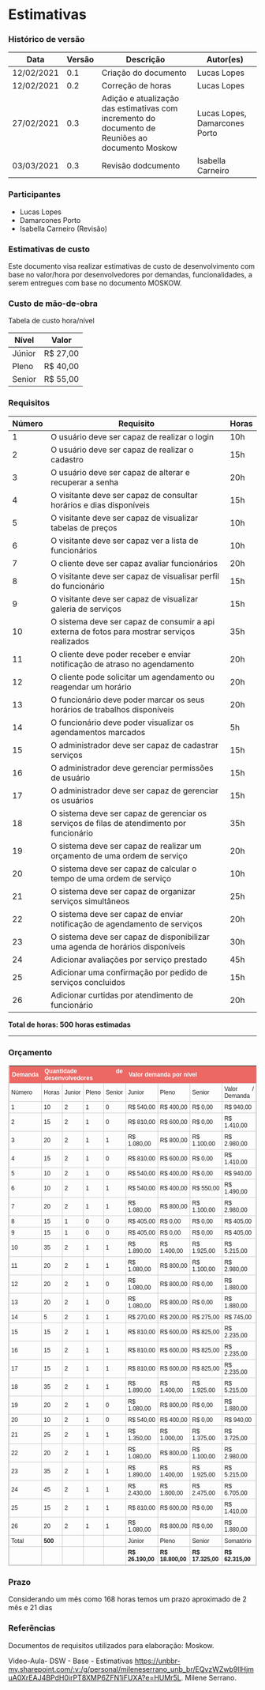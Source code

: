 # Estimativas

### Histórico de versão


| Data | Versão | Descrição | Autor(es) |
| ---- | ------ | --------- | --------- |
| 12/02/2021 | 0.1 | Criação do documento | Lucas Lopes
| 12/02/2021 | 0.2 | Correção de horas| Lucas Lopes
| 27/02/2021 | 0.3 | Adição e atualização das estimativas com incremento do documento de Reuniões ao documento Moskow| Lucas Lopes, Damarcones Porto|
| 03/03/2021 | 0.3 | Revisão dodcumento| Isabella Carneiro|

### Participantes
* Lucas Lopes
* Damarcones Porto
* Isabella Carneiro (Revisão)


### Estimativas de custo

Este documento visa realizar estimativas de custo de desenvolvimento com base no valor/hora por desenvolvedores por demandas, funcionalidades, a serem entregues  com base no documento MOSKOW.

### Custo de mão-de-obra

Tabela de custo hora/nível

| Nível | Valor |
| ----- | ----- |
| Júnior | R$ 27,00 |
| Pleno | R$ 40,00 |
| Senior | R$ 55,00 |

### Requisitos

| Número | Requisito| Horas
| -- | -- | --|
|1 | O usuário deve ser capaz de realizar o login| 10h|
|2 | O usuário deve ser capaz de realizar o cadastro| 15h|
|3 | O usuário deve ser capaz de alterar e recuperar a senha| 20h|
|4 | O visitante deve ser capaz de consultar horários e dias disponíveis| 15h|
|5 | O visitante deve ser capaz de visualizar tabelas de preços| 10h|
|6 | O visitante deve ser capaz ver a lista de funcionários| 10h|
|7 | O cliente deve ser capaz avaliar funcionários| 20h|
|8 | O visitante deve ser capaz de visualisar perfil do funcionário| 15h|
|9 | O visitante deve ser capaz de visualizar galeria de serviços| 15h|
|10 | O sistema deve ser capaz de consumir a api externa de fotos para mostrar serviços realizados| 35h|
|11 | O cliente deve poder receber e enviar notificação de atraso no agendamento| 20h|
|12 | O cliente pode solicitar um agendamento ou reagendar um horário| 20h|
|13 | O funcionário deve poder marcar os seus horários de trabalhos disponíveis| 20h|
|14 | O funcionário deve poder visualizar os agendamentos marcados| 5h|
|15 | O administrador deve ser capaz de cadastrar serviços| 15h|
|16 | O administrador deve gerenciar permissões de usuário| 15h|
|17 | O administrador deve ser capaz de gerenciar os usuários| 15h|
|18 | O sistema deve ser capaz de gerenciar os serviços de filas de atendimento por funcionário| 35h|
|19 | O sistema deve ser capaz de realizar um orçamento de uma ordem de serviço| 20h|
|20 | O sistema deve ser capaz de calcular o tempo de uma ordem de serviço| 10h|
|21 | O sistema deve ser capaz de organizar serviços simultâneos| 25h|
|22 | O sistema deve ser capaz de enviar notificação de agendamento de serviços| 20h|
|23 | O sistema deve ser capaz de disponibilizar uma agenda de horários disponíveis| 30h|
|24 | Adicionar avaliações por serviço prestado | 45h |
|25 | Adicionar uma confirmação por pedido de serviços concluidos | 15h |
|26 | Adicionar curtidas por atendimento de funcionário | 20h |
**Total de horas: 500 horas estimadas**
<hr>

### Orçamento

<style type="text/css">
	table.tableizer-table {
		font-size: 12px;
		border: 1px solid #CCC; 
		font-family: Arial, Helvetica, sans-serif;
        text-align: justify;
	} 
	.tableizer-table td {
		padding: 4px;
		margin: 3px;
		border: 1px solid #CCC;
	}
	.tableizer-table th {
		background-color: #EB6864; 
		color: #FFF;
		font-weight: bold;
	}
    .bold{
        font-weight: bold;
    }
</style>
<table class="tableizer-table">
<thead><tr class="tableizer-firstrow"><th>Demanda</th><th colspan="4">Quantidade de desenvolvedores</th><th colspan="4">Valor demanda por nível</th></thead><tbody>
 <tr><td>   Número</td><td>Horas</td><td>Junior</td><td>Pleno</td><td>Senior</td><td>Junior</td><td>Pleno</td><td>Senior</td><td>Valor / Demanda</td></tr>
 <tr><td>1</td><td>10</td><td>2</td><td>1</td><td>0</td><td>R$ 540,00</td><td>R$ 400,00</td><td>R$ 0,00</td><td>R$ 940,00</td></tr>
 <tr><td>2</td><td>15</td><td>2</td><td>1</td><td>0</td><td>R$ 810,00</td><td>R$ 600,00</td><td>R$ 0,00</td><td>R$ 1.410,00</td></tr>
 <tr><td>3</td><td>20</td><td>2</td><td>1</td><td>1</td><td>R$ 1.080,00</td><td>R$ 800,00</td><td>R$ 1.100,00</td><td>R$ 2.980,00</td></tr>
 <tr><td>4</td><td>15</td><td>2</td><td>1</td><td>0</td><td>R$ 810,00</td><td>R$ 600,00</td><td>R$ 0,00</td><td>R$ 1.410,00</td></tr>
 <tr><td>5</td><td>10</td><td>2</td><td>1</td><td>0</td><td>R$ 540,00</td><td>R$ 400,00</td><td>R$ 0,00</td><td>R$ 940,00</td></tr>
 <tr><td>6</td><td>10</td><td>2</td><td>1</td><td>1</td><td>R$ 540,00</td><td>R$ 400,00</td><td>R$ 550,00</td><td>R$ 1.490,00</td></tr>
 <tr><td>7</td><td>20</td><td>2</td><td>1</td><td>1</td><td>R$ 1.080,00</td><td>R$ 800,00</td><td>R$ 1.100,00</td><td>R$ 2.980,00</td></tr>
 <tr><td>8</td><td>15</td><td>1</td><td>0</td><td>0</td><td>R$ 405,00</td><td>R$ 0,00</td><td>R$ 0,00</td><td>R$ 405,00</td></tr>
 <tr><td>9</td><td>15</td><td>1</td><td>0</td><td>0</td><td>R$ 405,00</td><td>R$ 0,00</td><td>R$ 0,00</td><td>R$ 405,00</td></tr>
 <tr><td>10</td><td>35</td><td>2</td><td>1</td><td>1</td><td>R$ 1.890,00</td><td>R$ 1.400,00</td><td>R$ 1.925,00</td><td>R$ 5.215,00</td></tr>
 <tr><td>11</td><td>20</td><td>2</td><td>1</td><td>1</td><td>R$ 1.080,00</td><td>R$ 800,00</td><td>R$ 1.100,00</td><td>R$ 2.980,00</td></tr>
 <tr><td>12</td><td>20</td><td>2</td><td>1</td><td>0</td><td>R$ 1.080,00</td><td>R$ 800,00</td><td>R$ 0,00</td><td>R$ 1.880,00</td></tr>
 <tr><td>13</td><td>20</td><td>2</td><td>1</td><td>0</td><td>R$ 1.080,00</td><td>R$ 800,00</td><td>R$ 0,00</td><td>R$ 1.880,00</td></tr>
 <tr><td>14</td><td>5</td><td>2</td><td>1</td><td>1</td><td>R$ 270,00</td><td>R$ 200,00</td><td>R$ 275,00</td><td>R$ 745,00</td></tr>
 <tr><td>15</td><td>15</td><td>2</td><td>1</td><td>1</td><td>R$ 810,00</td><td>R$ 600,00</td><td>R$ 825,00</td><td>R$ 2.235,00</td></tr>
 <tr><td>16</td><td>15</td><td>2</td><td>1</td><td>1</td><td>R$ 810,00</td><td>R$ 600,00</td><td>R$ 825,00</td><td>R$ 2.235,00</td></tr>
 <tr><td>17</td><td>15</td><td>2</td><td>1</td><td>1</td><td>R$ 810,00</td><td>R$ 600,00</td><td>R$ 825,00</td><td>R$ 2.235,00</td></tr>
 <tr><td>18</td><td>35</td><td>2</td><td>1</td><td>1</td><td>R$ 1.890,00</td><td>R$ 1.400,00</td><td>R$ 1.925,00</td><td>R$ 5.215,00</td></tr>
 <tr><td>19</td><td>20</td><td>2</td><td>1</td><td>0</td><td>R$ 1.080,00</td><td>R$ 800,00</td><td>R$ 0,00</td><td>R$ 1.880,00</td></tr>
 <tr><td>20</td><td>10</td><td>2</td><td>1</td><td>0</td><td>R$ 540,00</td><td>R$ 400,00</td><td>R$ 0,00</td><td>R$ 940,00</td></tr>
 <tr><td>21</td><td>25</td><td>2</td><td>1</td><td>1</td><td>R$ 1.350,00</td><td>R$ 1.000,00</td><td>R$ 1.375,00</td><td>R$ 3.725,00</td></tr>
 <tr><td>22</td><td>20</td><td>2</td><td>1</td><td>1</td><td>R$ 1.080,00</td><td>R$ 800,00</td><td>R$ 1.100,00</td><td>R$ 2.980,00</td></tr>
 <tr><td>23</td><td>35</td><td>2</td><td>1</td><td>1</td><td>R$ 1.890,00</td><td>R$ 1.400,00</td><td>R$ 1.925,00</td><td>R$ 5.215,00</td></tr>
  <tr><td>24</td><td>45</td><td>2</td><td>1</td><td>1</td><td>R$ 2.430,00</td><td>R$ 1.800,00</td><td>R$ 2.475,00</td><td>R$ 6.705,00</td></tr>
 <tr><td>25</td><td>15</td><td>2</td><td>1</td><td>1</td><td>R$ 810,00</td><td>R$ 600,00</td><td>R$ 0,00</td><td>R$ 1.410,00</td></tr>
 <tr><td>26</td><td>20</td><td>2</td><td>1</td><td>1</td><td>R$ 1.080,00</td><td>R$ 800,00</td><td>R$ 0,00</td><td>R$ 1.880,00</td></tr>

 <tr><td>Total</td><td class="bold">500</td><td>&nbsp;</td><td>&nbsp;</td><td>&nbsp;</td><td>Júnior</td><td>Pleno</td><td>Senior</td><td>Somatório</td></tr>
 <tr><td>&nbsp;</td><td>&nbsp;</td><td>&nbsp;</td><td>&nbsp;</td><td>&nbsp;</td><td class="bold">R$ 26.190,00</td><td class="bold">R$ 18.800,00</td><td class="bold">R$ 17.325,00</td><td class="bold">R$ 62.315,00</td>
</tbody></table>


### Prazo

Considerando um mês como 168 horas temos um prazo aproximado de 2 mês e 21 dias

### Referências

Documentos de requisitos utilizados para elaboração: Moskow.

Video-Aula- DSW - Base - Estimativas <https://unbbr-my.sharepoint.com/:v:/g/personal/mileneserrano_unb_br/EQvzWZwb9llHjmuA0XrEAJ4BPdH0irPT8XMP6ZFN1iFUXA?e=HUMr5L>. Milene Serrano.
